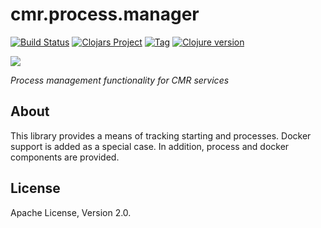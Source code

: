 # cmr.process.manager

[![Build Status][travis-badge]][travis]
[![Clojars Project][clojars-badge]][clojars]
[![Tag][tag-badge]][tag]
[![Clojure version][clojure-v]](project.clj)

[![][logo]][logo-large]

*Process management functionality for CMR services*


## About

This library provides a means of tracking starting and processes. Docker support
is added as a special case. In addition, process and docker components are provided.


## License

Apache License, Version 2.0.


<!-- Named page links below: /-->

[travis]: https://travis-ci.org/cmr-exchange/process-manager
[travis-badge]: https://travis-ci.org/cmr-exchange/process-manager.png?branch=master
[logo]: https://avatars2.githubusercontent.com/u/32934967?s=250
[logo-large]: https://avatars2.githubusercontent.com/u/32934967
[tag-badge]: https://img.shields.io/github/tag/cmr-exchange/process-manager.svg
[tag]: https://github.com/cmr-exchange/process-manager/tags
[clojure-v]: https://img.shields.io/badge/clojure-1.8.0-blue.svg
[jdk-v]: https://img.shields.io/badge/jdk-1.7+-blue.svg
[clojars]: https://clojars.org/gov.nasa.earthdata/cmr-process-manager
[clojars-badge]: https://img.shields.io/clojars/v/gov.nasa.earthdata/cmr-process-manager.svg

